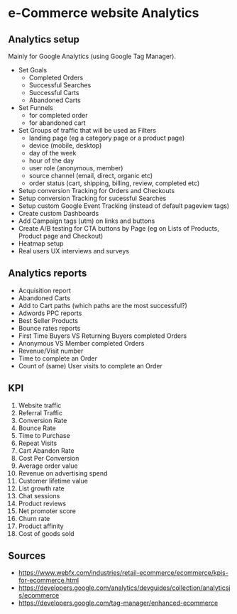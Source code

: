 # e-Commerce website Analytics

## Analytics setup
Mainly for Google Analytics (using Google Tag Manager).

- Set Goals
  - Completed Orders
  - Successful Searches
  - Successful Carts
  - Abandoned Carts
- Set Funnels
  - for completed order
  - for abandoned cart
- Set Groups of traffic that will be used as Filters
  - landing page (eg a category page or a product page)
  - device (mobile, desktop)
  - day of the week
  - hour of the day
  - user role (anonymous, member)
  - source channel (email, direct, organic etc)
  - order status (cart, shipping, billing, review, completed etc)
- Setup conversion Tracking for Orders and Checkouts
- Setup conversion Tracking for sucessful Searches
- Setup custom Google Event Tracking (instead of default pageview tags)
- Create custom Dashboards
- Add Campaign tags (utm) on links and buttons
- Create A/B testing for CTA buttons by Page (eg on Lists of Products, Product page and Checkout)
- Heatmap setup
- Real users UX interviews and surveys

## Analytics reports
- Acquisition report
- Abandoned Carts
- Add to Cart paths (which paths are the most successful?)
- Adwords PPC reports
- Best Seller Products
- Bounce rates reports
- First Time Buyers VS Returning Buyers completed Orders
- Anonymous VS Member completed Orders
- Revenue/Visit number
- Time to complete an Order
- Count of (same) User visits to complete an Order

## KPI
1. Website traffic
2. Referral Traffic
3. Conversion Rate
4. Bounce Rate
5. Time to Purchase
6. Repeat Visits
7. Cart Abandon Rate
8. Cost Per Conversion
9. Average order value
10. Revenue on advertising spend
11. Customer lifetime value
12. List growth rate
13. Chat sessions
14. Product reviews
15. Net promoter score
16. Churn rate
17. Product affinity
18. Cost of goods sold

## Sources
- https://www.webfx.com/industries/retail-ecommerce/ecommerce/kpis-for-ecommerce.html
- https://developers.google.com/analytics/devguides/collection/analyticsjs/ecommerce
- https://developers.google.com/tag-manager/enhanced-ecommerce
